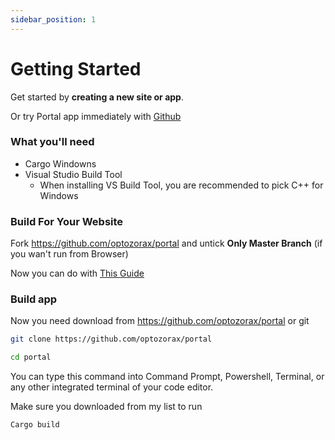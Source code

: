 ```yaml
---
sidebar_position: 1
---
```

# Getting Started
Get started by **creating a new site or app**.

Or try Portal app immediately with [Github](https://optozorax.github.io/portal)
### What you'll need
- Cargo Windowns
- Visual Studio Build Tool 
  - When installing VS Build Tool, you are recommended to pick C++ for Windows
### Build For Your Website
Fork https://github.com/optozorax/portal and untick **Only Master Branch** (if you wan't run from Browser)

Now  you can do with [This Guide](https://pages.github.com/)
### Build app
Now you  need download from  https://github.com/optozorax/portal
or git
```bash
git clone https://github.com/optozorax/portal

cd portal
```
You can type this command into Command Prompt, Powershell, Terminal, or any other integrated terminal of your code editor.

Make sure you downloaded from my list to run
```bash
Cargo build
```


